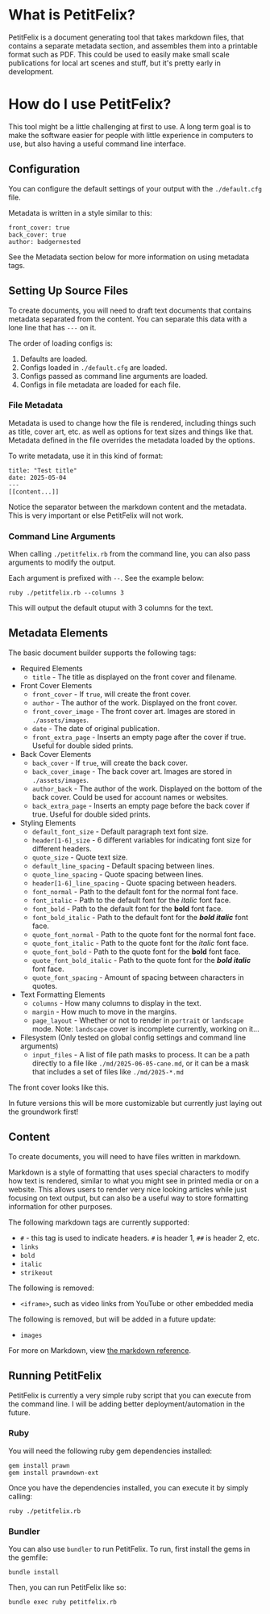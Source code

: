 # What is PetitFelix?

PetitFelix is a document generating tool that takes markdown files, that contains a separate metadata section, and assembles them into a printable format such as PDF. This could be used to easily make small scale publications for local art scenes and stuff, but it's pretty early in development.

# How do I use PetitFelix?

This tool might be a little challenging at first to use. A long term goal is to make the software easier for people with little experience in computers to use, but also having a useful command line interface.

## Configuration

You can configure the default settings of your output with the ``./default.cfg`` file.

Metadata is written in a style similar to this:
```
front_cover: true
back_cover: true
author: badgernested
```

See the Metadata section below for more information on using metadata tags.

## Setting Up Source Files

To create documents, you will need to draft text documents that contains metadata separated from the content. You can separate this data with a lone line that has ``---`` on it.

The order of loading configs is:
1. Defaults are loaded.
2. Configs loaded in ``./default.cfg`` are loaded.
3. Configs passed as command line arguments are loaded.
4. Configs in file metadata are loaded for each file.

### File Metadata

Metadata is used to change how the file is rendered, including things such as title, cover art, etc. as well as options for text sizes and things like that. Metadata defined in the file overrides the metadata loaded by the options.

To write metadata, use it in this kind of format:
```
title: "Test title"
date: 2025-05-04
---
[[content...]]
```

Notice the separator between the markdown content and the metadata. This is very important or else PetitFelix will not work.

### Command Line Arguments

When calling ``./petitfelix.rb`` from the command line, you can also pass arguments to modify the output.

Each argument is prefixed with ``--``. See the example below:

```
ruby ./petitfelix.rb --columns 3
```

This will output the default otuput with 3 columns for the text.

## Metadata Elements

The basic document builder supports the following tags:

* Required Elements
	* ``title`` - The title as displayed on the front cover and filename.
* Front Cover Elements
	* ``front_cover`` - If ``true``, will create the front cover.
	* ``author`` - The author of the work. Displayed on the front cover.
	* ``front_cover_image`` - The front cover art. Images are stored in ``./assets/images``.
	* ``date`` - The date of original publication.
	* ``front_extra_page`` - Inserts an empty page after the cover if true. Useful for double sided prints.
* Back Cover Elements
	* ``back_cover`` - If ``true``, will create the back cover.
	* ``back_cover_image`` - The back cover art. Images are stored in ``./assets/images``.
	* ``author_back`` - The author of the work. Displayed on the bottom of the back cover. Could be used for account names or websites.
	* ``back_extra_page`` - Inserts an empty page before the back cover if true. Useful for double sided prints.
* Styling Elements
	* ``default_font_size`` - Default paragraph text font size.
	* ``header[1-6]_size`` - 6 different variables for indicating font size for different headers.
	* ``quote_size`` - Quote text size.
	* ``default_line_spacing`` - Default spacing between lines.
	* ``quote_line_spacing`` - Quote spacing between lines.
	* ``header[1-6]_line_spacing`` - Quote spacing between headers.
	* ``font_normal`` - Path to the default font for the normal font face. 
	* ``font_italic`` - Path to the default font for the *italic* font face. 
	* ``font_bold`` - Path to the default font for the **bold** font face. 
	* ``font_bold_italic`` - Path to the default font for the ***bold italic*** font face. 
	* ``quote_font_normal`` - Path to the quote font for the normal font face. 
	* ``quote_font_italic`` - Path to the quote font for the *italic* font face. 
	* ``quote_font_bold`` - Path to the quote font for the **bold** font face. 
	* ``quote_font_bold_italic`` - Path to the quote font for the ***bold italic*** font face. 
	* ``quote_font_spacing`` - Amount of spacing between characters in quotes.
* Text Formatting Elements
	* ``columns`` - How many columns to display in the text.
	* ``margin`` - How much to move in the margins.
	* ``page_layout`` - Whether or not to render in ``portrait`` or ``landscape`` mode. Note: ``landscape`` cover is incomplete currently, working on it...
* Filesystem (Only tested on global config settings and command line arguments)
	* ``input_files`` - A list of file path masks to process. It can be a path directly to a file like ``./md/2025-06-05-cane.md``, or it can be a mask that includes a set of files like ``./md/2025-*.md``

The front cover looks like this.

In future versions this will be more customizable but currently just laying out the groundwork first!

## Content

To create documents, you will need to have files written in markdown.

Markdown is a style of formatting that uses special characters to modify how text is rendered, similar to what you might see in printed media or on a website. This allows users to render very nice looking articles while just focusing on text output, but can also be a useful way to store formatting information for other purposes.

The following markdown tags are currently supported:
- ``#`` - this tag is used to indicate headers. ``#`` is header 1, ``##`` is header 2, etc.
- ``links``
- ``bold``
- ``italic``
- ``strikeout``

The following is removed:
- ``<iframe>``, such as video links from YouTube or other embedded media

The following is removed, but will be added in a future update:
- ``images``

For more on Markdown, view [the markdown reference](https://www.markdownguide.org/basic-syntax/).

## Running PetitFelix

PetitFelix is currently a very simple ruby script that you can execute from the command line. I will be adding better deployment/automation in the future.

### Ruby

You will need the following ruby gem dependencies installed:

```
gem install prawn
gem install prawndown-ext
```

Once you have the dependencies installed, you can execute it by simply calling:

```
ruby ./petitfelix.rb
```

### Bundler

You can also use ``bundler`` to run PetitFelix. To run, first install the gems in the gemfile:

```
bundle install
```

Then, you can run PetitFelix like so:

```
bundle exec ruby petitfelix.rb
```
